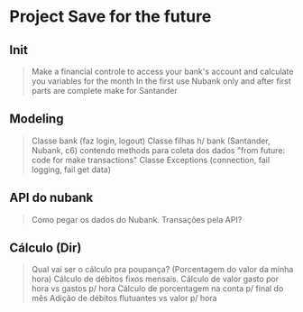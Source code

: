 # Project Save for the future

## Init

> Make a financial controle to access your bank's account and calculate you variables for the month
> In the first use Nubank only and after first parts are complete make for Santander

## Modeling

> Classe bank (faz login, logout)
> Classe filhas h/ bank (Santander,  Nubank, c6) contendo methods para coleta dos dados "from future: code for make transactions"
> Classe Exceptions (connection, fail logging, fail get data)

## API do nubank

> Como pegar os dados do Nubank.
> Transações pela API?

## Cálculo (Dir)

> Qual vai ser o cálculo pra poupança? (Porcentagem do valor da minha hora)
> Cálculo de débitos fixos mensais.
> Cálculo de valor gasto por hora vs gastos p/ hora
> Cálculo de porcentagem na conta p/ final do mês
> Adição de débitos flutuantes vs valor p/ hora